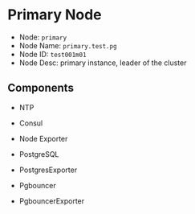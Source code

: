 # Primary Node

- Node: `primary`
- Node Name: `primary.test.pg`
- Node ID: `test001m01`
- Node Desc:  primary instance, leader of the cluster



## Components

- NTP

- Consul

- Node Exporter

- PostgreSQL

- PostgresExporter

- Pgbouncer

- PgbouncerExporter

  